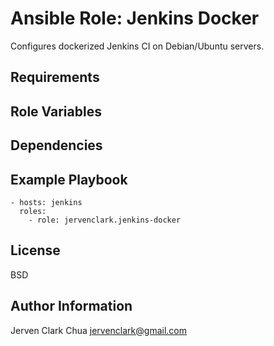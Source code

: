 Ansible Role: Jenkins Docker
=========

Configures dockerized Jenkins CI on Debian/Ubuntu servers.

Requirements
------------


Role Variables
--------------


Dependencies
------------


Example Playbook
----------------
```
- hosts: jenkins
  roles:
    - role: jervenclark.jenkins-docker
```

License
-------

BSD

Author Information
------------------

Jerven Clark Chua <jervenclark@gmail.com>
